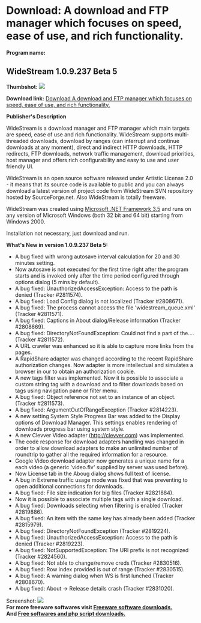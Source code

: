 # Download: A download and FTP manager which focuses on speed, ease of use, and rich functionality.

**Program name:**

## WideStream 1.0.9.237 Beta 5

  
**Thumbshot:** ![](http://www.freewarefiles.com/screenshot/widestream_md.gif)   
  
**Download link:** [Download A download and FTP manager which focuses on speed, ease of use, and rich functionality.](http://freesoftwares.boysofts.com/WideStream_program_45522.html)  
  


**Publisher's Description**  
  


WideStream is a download manager and FTP manager which main targets are speed, ease of use and rich functionality. WideStream supports multi-threaded downloads, download by ranges (can interrupt and continue downloads at any moment), direct and indirect HTTP downloads, HTTP redirects, FTP downloads, network traffic management, download priorities, host manager and offers rich configurability and easy to use and user friendly UI. 

WideStream is an open source software released under Artistic License 2.0 - it means that its source code is available to public and you can always download a latest version of project code from WideStream SVN repository hosted by SourceForge.net. Also WideStream is totally freeware.

WideStream was created using [Microsoft .NET Framework 3.5](http://www.freewarefiles.com/Microsoft-NET-Framework_program_31320.html) and runs on any version of Microsoft Windows (both 32 bit and 64 bit) starting from Windows 2000.

Installation not necessary, just download and run.

**What's New in version 1.0.9.237 Beta 5:**

  * A bug fixed with wrong autosave interval calculation for 20 and 30 minutes setting. 
  * Now autosave is not executed for the first time right after the program starts and is invoked only after the time period configured through options dialog (5 mins by default). 
  * A bug fixed: UnauthorizedAccessException: Access to the path is denied (Tracker #2811574). 
  * A bug fixed: Load Config dialog is not localized (Tracker #2808671). 
  * A bug fixed: The process cannot access the file 'widestream_queue.xml' (Tracker #2811571). 
  * A bug fixed: Captions in About dialog/Release information (Tracker #2808669). 
  * A bug fixed: DirectoryNotFoundException: Could not find a part of the.... (Tracker #2811572). 
  * A URL crawler was enhanced so it is able to capture more links from the pages. 
  * A RapidShare adapter was changed according to the recent RapidShare authorization changes. Now adapter is more intellectual and simulates a browser in our to obtain an authorization cookie. 
  * A new tags filter was implemented. Now it is possible to associate a custom string tag with a download and to filter downloads based on tags using navigation pane or filter menu. 
  * A bug fixed: Object reference not set to an instance of an object. (Tracker #2811573). 
  * A bug fixed: ArgumentOutOfRangeException (Tracker #2814223). 
  * A new setting System Style Progress Bar was added to the Display options of Download Manager. This settings enables rendering of downloads progress bar using system style. 
  * A new Clevver Video adapter (http://clevver.com) was implemented. 
  * The code response for download adapters handling was changed in order to allow download adapters to make an unlimited number of roundtrip to gather all the required information for a resource. 
  * Google Video download adapter now generates a unique name for a each video (a generic 'video.flv' supplied by server was used before). 
  * Now License tab in the Aboug dialog shows full text of license. 
  * A bug in Extreme traffic usage mode was fixed that was preventing to open additional connections for downloads. 
  * A bug fixed: File size indication for big files (Tracker #2821884). 
  * Now it is possible to associate multiple tags with a single download. 
  * A bug fixed: Downloads selecting when filtering is enabled (Tracker #2819886). 
  * A bug fixed: An item with the same key has already been added (Tracker #2815979). 
  * A bug fixed: DirectoryNotFoundException (Tracker #2819224). 
  * A bug fixed: UnauthorizedAccessException: Access to the path is denied (Tracker #2819223). 
  * A bug fixed: NotSupportedException: The URI prefix is not recognized (Tracker #2824560). 
  * A bug fixed: Not able to change/remove creds (Tracker #2830516). 
  * A bug fixed: Row index provided is out of range (Tracker #2830515). 
  * A bug fixed: A warning dialog when WS is first lunched (Tracker #2808670). 
  * A bug fixed: About -> Release details crash (Tracker #2831020). 

  
  
Screenshot: ![](http://www.freewarefiles.com/screenshot/widestream.gif)   
**For more freeware softwares visit [Freeware software downloads.](http://freesoftwares.boysofts.com/)**   
**And [Free softwares and php script downloads.](http://www.boysofts.com/)**
